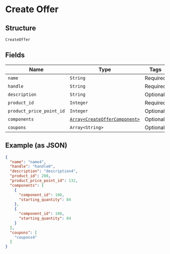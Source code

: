 
# Create Offer

## Structure

`CreateOffer`

## Fields

| Name | Type | Tags | Description |
|  --- | --- | --- | --- |
| `name` | `String` | Required | - |
| `handle` | `String` | Required | - |
| `description` | `String` | Optional | - |
| `product_id` | `Integer` | Required | - |
| `product_price_point_id` | `Integer` | Optional | - |
| `components` | [`Array<CreateOfferComponent>`](../../doc/models/create-offer-component.md) | Optional | - |
| `coupons` | `Array<String>` | Optional | - |

## Example (as JSON)

```json
{
  "name": "name4",
  "handle": "handle0",
  "description": "description4",
  "product_id": 208,
  "product_price_point_id": 132,
  "components": [
    {
      "component_id": 108,
      "starting_quantity": 84
    },
    {
      "component_id": 108,
      "starting_quantity": 84
    }
  ],
  "coupons": [
    "coupons4"
  ]
}
```

